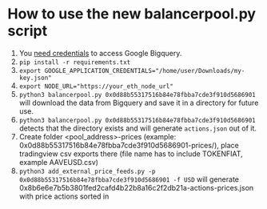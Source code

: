 # How to use the new balancerpool.py script
1. You [need credentials](https://cloud.google.com/docs/authentication/getting-started) to access Google Bigquery.
2. `pip install -r requirements.txt`
3. `export GOOGLE_APPLICATION_CREDENTIALS="/home/user/Downloads/my-key.json"`
4.  `export NODE_URL="https://your_eth_node_url"`
5. `python3 balancerpool.py 0x0d88b55317516b84e78fbba7cde3f910d5686901` will download the data from Bigquery and save it in a directory for future use.
6. `python3 balancerpool.py 0x0d88b55317516b84e78fbba7cde3f910d5686901` detects that the directory exists and will generate `actions.json` out of it.
7. Create folder <pool_address>-prices (example: 0x0d88b55317516b84e78fbba7cde3f910d5686901-prices/), place tradingview csv exports there (file name has to include TOKENFIAT, example AAVEUSD.csv)
8. `python3 add_external_price_feeds.py -p 0x0d88b55317516b84e78fbba7cde3f910d5686901 -f USD` will generate 0x8b6e6e7b5b3801fed2cafd4b22b8a16c2f2db21a-actions-prices.json with price actions sorted in